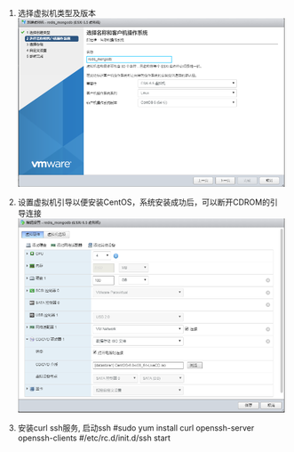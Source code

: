 1. 选择虚拟机类型及版本
![image](https://github.com/greatsharp/VMWare-ESXi-Cent-OS-/blob/master/images/%E5%88%9B%E5%BB%BA%E8%99%9A%E6%8B%9F%E6%9C%BA.png)

2. 设置虚拟机引导以便安装CentOS，系统安装成功后，可以断开CDROM的引导连接
![image](https://github.com/greatsharp/VMWare-ESXi-Cent-OS-/blob/master/images/%E8%99%9A%E6%8B%9F%E6%9C%BA%E8%AE%BE%E7%BD%AE.png)

3. 安装curl ssh服务, 启动ssh
#sudo yum install curl openssh-server openssh-clients
#/etc/rc.d/init.d/ssh start
